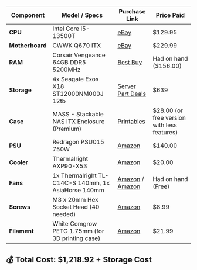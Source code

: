 | Component       | Model / Specs                            | Purchase Link | Price Paid  |
|-----------------|------------------------------------------|---------------|-------------|
| **CPU**         | Intel Core i5-13500T                          | [eBay](https://www.ebay.com/sch/i.html?_id=335854983254&_nkw=Intel+i5-13500T+SRMBQ+1.60GHz+14-Core+Socket+LGA+1700+Processor) | $129.95 |
| **Motherboard** | CWWK Q670 ITX                            | [eBay](https://www.ebay.com/itm/356005779601?var=625053552544) | $229.99 |
| **RAM**         | Corsair Vengeance 64GB DDR5 5200MHz      | [Best Buy](https://www.bestbuy.com/site/corsair-vengeance-64gb-2x32gb-ddr5-5200mhz-c40-udimm-desktop-memory-black/6496083.p?sb_share_source=PDP&skuId=6496083) | Had on hand ($156.00) |
| **Storage**     | 4x Seagate Exos X18 ST12000NM000J 12tb                                     | [Server Part Deals]([https://serverpartdeals.com/collections/manufacturer-recertified-drives?sort=price-ascending&pf_t_interface_type=interface%3ASATA](https://serverpartdeals.com/collections/seagate-exos-enterprise-drives/products/seagate-exos-x18-st12000nm000j-12tb-7-2k-rpm-sata-6gb-s-3-5-recertified-hard-drive)) | $639 |
| **Case**        | MASS - Stackable NAS ITX Enclosure (Premium)       | [Printables](https://www.printables.com/model/714333-modular-4-12-bay-nas-itx-case-modcase-mass) | $28.00 (or free version with less features) |
| **PSU**         | Redragon PSU015 750W                     | [Amazon](https://www.amazon.com/dp/B0C7KCC3DK) | $140.00 |
| **Cooler**      | Thermalright AXP90-X53         | [Amazon](https://www.amazon.com/dp/B0C65VG5BT) | $20.00 |
| **Fans**        | 1x Thermalright TL-C14C-S 140mm, 1x AsiaHorse 140mm     | [Amazon](https://www.amazon.com/dp/B0DGGKQFM6) / [Amazon](http://amazon.com/dp/B09DCKV4Y3) | Had on hand (Free) |
| **Screws**      | M3 x 20mm Hex Socket Head (40 needed)  | [Amazon](https://www.amazon.com/dp/B0DJQHC7K9) | $8.99 |
| **Filament**    | White Comgrow PETG 1.75mm (for 3D printing case) | [Amazon](https://www.amazon.com/dp/B0DC681QLV) | $21.99 |

## 💰 Total Cost: **$1,218.92 + Storage Cost**
